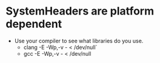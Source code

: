 SystemHeaders are platform dependent
========================================================
* Use your compiler to see what libraries do you use.
    * clang -E -Wp,-v - < /dev/null`
    * gcc -E -Wp,-v - < /dev/null
